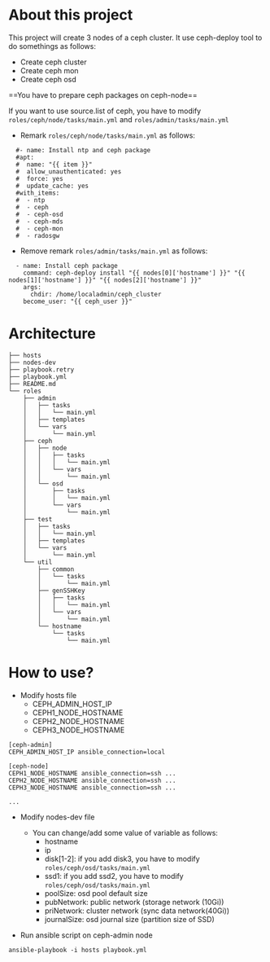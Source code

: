 # About this project

This project will create 3 nodes of a ceph cluster.
It use ceph-deploy tool to do somethings as follows:

+ Create ceph cluster
+ Create ceph mon
+ Create ceph osd

==You have to prepare ceph packages on ceph-node==

If you want to use source.list of ceph, you have to modify `roles/ceph/node/tasks/main.yml` and `roles/admin/tasks/main.yml`

+ Remark `roles/ceph/node/tasks/main.yml` as follows:
  
```
  #- name: Install ntp and ceph package
  #apt:
  #  name: "{{ item }}"
  #  allow_unauthenticated: yes
  #  force: yes
  #  update_cache: yes
  #with_items:
  #  - ntp
  #  - ceph
  #  - ceph-osd
  #  - ceph-mds
  #  - ceph-mon
  #  - radosgw
```
  
+ Remove remark `roles/admin/tasks/main.yml` as follows:
  
```
  - name: Install ceph package
    command: ceph-deploy install "{{ nodes[0]['hostname'] }}" "{{ nodes[1]['hostname'] }}" "{{ nodes[2]['hostname'] }}"
    args:
      chdir: /home/localadmin/ceph_cluster
    become_user: "{{ ceph_user }}"
```

# Architecture

```
├── hosts
├── nodes-dev
├── playbook.retry
├── playbook.yml
├── README.md
└── roles
    ├── admin
    │   ├── tasks
    │   │   └── main.yml
    │   ├── templates
    │   └── vars
    │       └── main.yml
    ├── ceph
    │   ├── node
    │   │   ├── tasks
    │   │   │   └── main.yml
    │   │   └── vars
    │   │       └── main.yml
    │   └── osd
    │       ├── tasks
    │       │   └── main.yml
    │       └── vars
    │           └── main.yml
    ├── test
    │   ├── tasks
    │   │   └── main.yml
    │   ├── templates
    │   └── vars
    │       └── main.yml
    └── util
        ├── common
        │   └── tasks
        │       └── main.yml
        ├── genSSHKey
        │   ├── tasks
        │   │   └── main.yml
        │   └── vars
        │       └── main.yml
        └── hostname
            └── tasks
                └── main.yml

```

# How to use?

+ Modify hosts file
  - CEPH_ADMIN_HOST_IP
  - CEPH1_NODE_HOSTNAME
  - CEPH2_NODE_HOSTNAME
  - CEPH3_NODE_HOSTNAME

```
[ceph-admin]
CEPH_ADMIN_HOST_IP ansible_connection=local

[ceph-node]
CEPH1_NODE_HOSTNAME ansible_connection=ssh ...
CEPH2_NODE_HOSTNAME ansible_connection=ssh ...
CEPH3_NODE_HOSTNAME ansible_connection=ssh ...

...
```

+ Modify nodes-dev file
  - You can change/add some value of variable as follows:
    * hostname
    * ip
    * disk[1-2]: if you add disk3, you have to modify `roles/ceph/osd/tasks/main.yml`
    * ssd1: if you add ssd2, you have to modify `roles/ceph/osd/tasks/main.yml`
    * poolSize: osd pool default size
    * pubNetwork: public network (storage network (10Gi))
    * priNetwork: cluster network (sync data network(40Gi))
    * journalSize: osd journal size (partition size of SSD)
    
+ Run ansible script on ceph-admin node

```
ansible-playbook -i hosts playbook.yml
```

    
    
    
  
